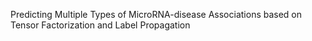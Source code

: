 Predicting Multiple Types of MicroRNA-disease Associations based on Tensor Factorization and Label Propagation
